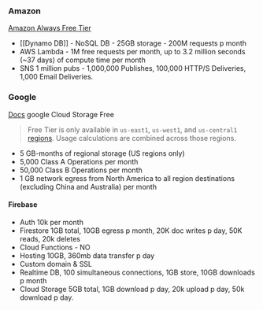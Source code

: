 ### Amazon

[Amazon Always Free Tier](https://aws.amazon.com/free/?all-free-tier.sort-by=item.additionalFields.SortRank&all-free-tier.sort-order=asc&awsm.page-all-free-tier=1&awsf.Free%20Tier%20Types=tier%23always-free)

- [[Dynamo DB]] - NoSQL DB - 25GB storage - 200M requests p month
- AWS Lambda - 1M free requests per month, up to 3.2 million seconds (~37 days) of compute time per month
- SNS 1 million pubs - 1,000,000 Publishes, 100,000 HTTP/S Deliveries, 1,000 Email Deliveries.


### Google
[Docs](https://cloud.google.com/free/docs/gcp-free-tier/#storage)
google
Cloud Storage Free
> Free Tier is only available in `us-east1`, `us-west1`, and `us-central1` [regions](https://cloud.google.com/compute/docs/regions-zones/regions-zones). Usage calculations are combined across those regions.

-   5 GB-months of regional storage (US regions only)
-   5,000 Class A Operations per month
-   50,000 Class B Operations per month
-   1 GB network egress from North America to all region destinations (excluding China and Australia) per month

#### Firebase
- Auth 10k per month
- Firestore 1GB total, 10GB egress p month, 20K doc writes p day, 50K reads, 20k deletes
- Cloud Functions - NO
- Hosting 10GB, 360mb data transfer p day
- Custom domain & SSL
- Realtime DB, 100 simultaneous connections, 1GB store, 10GB downloads p month
- Cloud Storage 5GB total, 1GB download p day, 20k upload p day, 50k download p day.